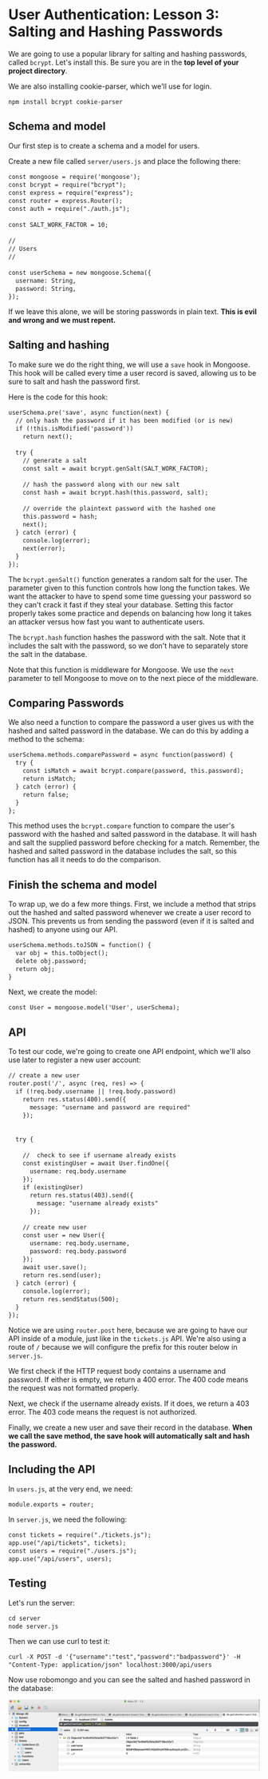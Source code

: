 # User Authentication: Lesson 3: Salting and Hashing Passwords

We are going to use a popular library for salting and hashing passwords, called `bcrypt`. Let's install this. Be sure you are in the **top level of your project directory**.

We are also installing cookie-parser, which we'll use for login.

```
npm install bcrypt cookie-parser
```

## Schema and model

Our first step is to create a schema and a model for users.

Create a new file called `server/users.js` and place the following there:

```
const mongoose = require('mongoose');
const bcrypt = require("bcrypt");
const express = require("express");
const router = express.Router();
const auth = require("./auth.js");

const SALT_WORK_FACTOR = 10;

//
// Users
//

const userSchema = new mongoose.Schema({
  username: String,
  password: String,
});
```

If we leave this alone, we will be storing passwords in plain text. **This is evil and wrong and we must repent.**

## Salting and hashing

To make sure we do the right thing, we will use a `save` hook in Mongoose. This hook will be called every time a user record is saved, allowing us to be sure to salt and hash the password first.

Here is the code for this hook:

```
userSchema.pre('save', async function(next) {
  // only hash the password if it has been modified (or is new)
  if (!this.isModified('password'))
    return next();

  try {
    // generate a salt
    const salt = await bcrypt.genSalt(SALT_WORK_FACTOR);

    // hash the password along with our new salt
    const hash = await bcrypt.hash(this.password, salt);

    // override the plaintext password with the hashed one
    this.password = hash;
    next();
  } catch (error) {
    console.log(error);
    next(error);
  }
});
```

The `bcrypt.genSalt()` function generates a random salt for the user. The parameter given to this function controls how long the function takes. We want the attacker to have to spend some time guessing your password so they can't crack it fast if they steal your database. Setting this factor properly takes some practice and depends on balancing how long it takes an attacker versus how fast you want to authenticate users.

The `bcrypt.hash` function hashes the password with the salt. Note that it includes the salt with the password, so we don't have to separately store the salt in the database.

Note that this function is middleware for Mongoose. We use the `next` parameter to tell Mongoose to move on to the next piece of the middleware.

## Comparing Passwords

We also need a function to compare the password a user gives us with the hashed and salted password in the database. We can do this by adding a method to the schema:

```
userSchema.methods.comparePassword = async function(password) {
  try {
    const isMatch = await bcrypt.compare(password, this.password);
    return isMatch;
  } catch (error) {
    return false;
  }
};
```

This method uses the `bcrypt.compare` function to compare the user's password with the hashed and salted password in the database. It will hash and salt the supplied password before checking for a match. Remember, the hashed and salted password in the database includes the salt, so this function has all it needs to do the comparison.

## Finish the schema and model

To wrap up, we do a few more things. First, we include a method that strips out the hashed and salted password whenever we create a user record to JSON. This prevents us from sending the password (even if it is salted and hashed) to anyone using our API.

```
userSchema.methods.toJSON = function() {
  var obj = this.toObject();
  delete obj.password;
  return obj;
}
```

Next, we create the model:

```
const User = mongoose.model('User', userSchema);
```

## API

To test our code, we're going to create one API endpoint, which we'll also use later to register a new user account:

```
// create a new user
router.post('/', async (req, res) => {
  if (!req.body.username || !req.body.password)
    return res.status(400).send({
      message: "username and password are required"
    });


  try {

    //  check to see if username already exists
    const existingUser = await User.findOne({
      username: req.body.username
    });
    if (existingUser)
      return res.status(403).send({
        message: "username already exists"
      });

    // create new user
    const user = new User({
      username: req.body.username,
      password: req.body.password
    });
    await user.save();
    return res.send(user);
  } catch (error) {
    console.log(error);
    return res.sendStatus(500);
  }
});
```

Notice we are using `router.post` here, because we are going to have our API inside of a module, just like in the `tickets.js` API. We're also using a route of `/` because we will configure the prefix for this router below in `server.js`.

We first check if the HTTP request body contains a username and password. If either is empty, we return a 400 error.
The 400 code means the request was not formatted properly.

Next, we check if the username already exists. If it does, we return a 403 error. The 403 code means the request is not authorized.

Finally, we create a new user and save their record in the database. **When we call the save method, the save hook will automatically salt and hash the password.**

## Including the API

In `users.js`, at the very end, we need:

```
module.exports = router;
```

In `server.js`, we need the following:

```
const tickets = require("./tickets.js");
app.use("/api/tickets", tickets);
const users = require("./users.js");
app.use("/api/users", users);
```

## Testing

Let's run the server:

```
cd server
node server.js
```

Then we can use curl to test it:

```
curl -X POST -d '{"username":"test","password":"badpassword"}' -H "Content-Type: application/json" localhost:3000/api/users
```

Now use robomongo and you can see the salted and hashed password in the database:

![salted and hashed password in Mongo](/screenshots/robo1.png)
